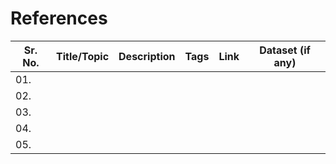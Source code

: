 # References 

| Sr. No. | Title/Topic | Description | Tags | Link | Dataset (if any) | 
|---------|-------------|-------------|------|-------|-----------------|
| 01. | 
| 02. |
| 03. |
| 04. | 
| 05. |
